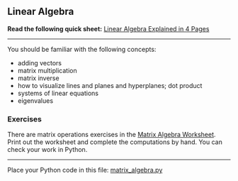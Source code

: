 ## Linear Algebra

**Read the following quick sheet:**
[  Linear Algebra Explained in 4 Pages](https://minireference.com/static/tutorials/linear_algebra_in_4_pages.pdf)

---

You should be familiar with the following concepts:
* adding vectors
* matrix multiplication
* matrix inverse
* how to visualize lines and planes and hyperplanes; dot product
* systems of linear equations
* eigenvalues

### Exercises  

There are matrix operations exercises in the [Matrix Algebra Worksheet](matrix_algebra_worksheet.pdf).  Print out the worksheet and complete the computations by hand.  You can check your work in Python.

---

Place your Python code in this file: [matrix_algebra.py](matrix/matrix_algebra.py)







